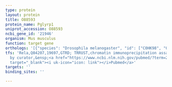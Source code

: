 ```yaml
---
type: protein
layout: protein
title: O88593
protein_name: Pglyrp1
uniprot_accession: O88593
ncbi_gene_id: '21946'
organism: Mus musculus
function: target gene
orthologs: '[{"species": "Drosophila melanogaster", "id": ["C0HK98", "Q9V4X2"]}, {"species": "Homo sapiens", "id": ["<a href=\"/protein/o75594\">O75594</a>"]}, {"species": "Rattus norvegicus", "id": ["G3V7R2"]}]'
tfs: 'Rela,Q04207,19697,GTRD; TRRUST,chromatin immunoprecipitation assay; inferred
  by curator,&ensp;<a href="https://www.ncbi.nlm.nih.gov/pubmed/?term=29087512%5Buid%5D+OR+27924024%5Buid%5D+OR+18035491%5Buid%5D"
  target="_blank"><i uk-icon="icon: link"></i>Pubmed</a>'
targets: ''
binding_sites: ''

---
```

